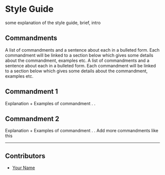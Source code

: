 <!-- TODO: Replace this text with a summary of article for SEO -->

# Style Guide

some explanation of the style guide, brief, intro

## Commandments
A list of commandments and a sentence about each in a bulleted form. Each commandment will be linked to a section below which gives some details about the commandment, examples etc.
A list of commandments and a sentence about each in a bulleted form. Each commandment will be linked to a section below which gives some details about the commandment, examples etc.


## Commandment 1

Explanation + Examples of commandment
.
.

## Commandment 2

Explanation + Examples of commandment
.
.
Add more commandments like this

---

## Contributors

- [Your Name](you_social_handle.com)
